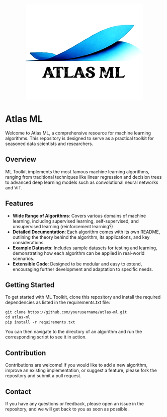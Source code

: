 <!-- ![Alt text](./assets/atlas_ml_logo.png?raw=true "ATLAS ML LOGO") -->
<p align="center">
  <img src="./assets/atlas_ml_logo.png" alt="Description of Image">
</p>


# Atlas ML

Welcome to Atlas ML, a comprehensive resource for machine learning algorithms. This repository is designed to serve as a practical toolkit for seasoned data scientists and researchers.

## Overview

ML Toolkit implements the most famous machine learning algorithms, ranging from traditional techniques like linear regression and decision trees to advanced deep learning models such as convolutional neural networks and ViT.

## Features

- **Wide Range of Algorithms**: Covers various domains of machine learning, including supervised learning, self-supervised, and unsupervised learning (reinforcement learning?)
- **Detailed Documentation**: Each algorithm comes with its own README, outlining the theory behind the algorithm, its applications, and key considerations.
- **Example Datasets**: Includes sample datasets for testing and learning, demonstrating how each algorithm can be applied in real-world scenarios.
- **Extensible Code**: Designed to be modular and easy to extend, encouraging further development and adaptation to specific needs.

## Getting Started

To get started with ML Toolkit, clone this repository and install the required dependencies as listed in the requirements.txt file:

```
git clone https://github.com/yourusername/atlas-ml.git
cd atlas-ml
pip install -r requirements.txt
```

You can then navigate to the directory of an algorithm and run the corresponding script to see it in action.

## Contribution

Contributions are welcome! If you would like to add a new algorithm, improve an existing implementation, or suggest a feature, please fork the repository and submit a pull request.

## Contact

If you have any questions or feedback, please open an issue in the repository, and we will get back to you as soon as possible.
